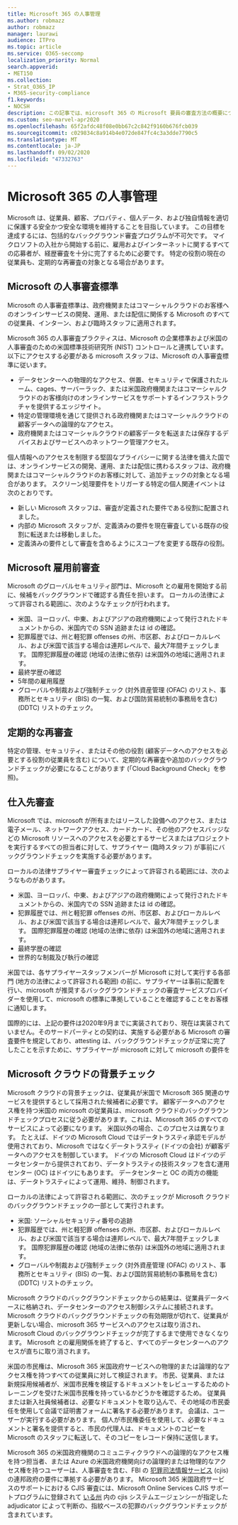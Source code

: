 ```yaml
---
title: Microsoft 365 の人事管理
ms.author: robmazz
author: robmazz
manager: laurawi
audience: ITPro
ms.topic: article
ms.service: O365-seccomp
localization_priority: Normal
search.appverid:
- MET150
ms.collection:
- Strat_O365_IP
- M365-security-compliance
f1.keywords:
- NOCSH
description: この記事では、microsoft 365 の Microsoft 要員の審査方法の概要について説明します。
ms.custom: seo-marvel-apr2020
ms.openlocfilehash: 65f2afdc48f08e0bb67c2c842f9160b676fcb039
ms.sourcegitcommit: c029834c8a914b4e072de847fc4c3a3dde7790c5
ms.translationtype: MT
ms.contentlocale: ja-JP
ms.lasthandoff: 09/02/2020
ms.locfileid: "47332763"
---
```

# <a name="microsoft-365-personnel-controls"></a>Microsoft 365 の人事管理

Microsoft は、従業員、顧客、プロパティ、個人データ、および独自情報を適切に保護する安全かつ安全な環境を維持することを目指しています。 この目標を達成するには、包括的なバックグラウンド審査プログラムが不可欠です。 マイクロソフトの入社から開始する前に、雇用およびインターネットに関するすべての応募者が、経歴審査を十分に完了するために必要です。 特定の役割の現在の従業員も、定期的な再審査の対象となる場合があります。

## <a name="the-microsoft-personnel-screening-standard"></a>Microsoft の人事審査標準

Microsoft の人事審査標準は、政府機関またはコマーシャルクラウドのお客様へのオンラインサービスの開発、運用、または配信に関係する Microsoft のすべての従業員、インターン、および臨時スタッフに適用されます。

Microsoft 365 の人事審査プラクティスは、Microsoft の企業標準および米国の人事審査のための米国標準技術研究所 (NIST) コントロールと連携しています。 以下にアクセスする必要がある microsoft スタッフは、Microsoft の人事審査標準に従います。

- データセンターへの物理的なアクセス、併置、セキュリティで保護されたルーム、cages、サーバーラック、または米国政府機関またはコマーシャルクラウドのお客様向けのオンラインサービスをサポートするインフラストラクチャを提供するエッジサイト。
- 特定の管理環境を通じて提供される政府機関またはコマーシャルクラウドの顧客データへの論理的なアクセス。
- 政府機関またはコマーシャルクラウドの顧客データを転送または保存するデバイスおよびサービスへのネットワーク管理アクセス。

個人情報へのアクセスを制限する堅固なプライバシーに関する法律を備えた国では、オンラインサービスの開発、運用、または配信に携わるスタッフは、政府機関またはコマーシャルクラウドのお客様に対して、追加チェックの対象となる場合があります。 スクリーン処理要件をトリガーする特定の個人関連イベントは次のとおりです。

- 新しい Microsoft スタッフは、審査が定義された要件である役割に配置されました。
- 内部の Microsoft スタッフが、定義済みの要件を現在審査している既存の役割に転送または移動しました。
- 定義済みの要件として審査を含めるようにスコープを変更する既存の役割。

## <a name="microsoft-pre-employment-screening"></a>Microsoft 雇用前審査

Microsoft のグローバルセキュリティ部門は、Microsoft との雇用を開始する前に、候補をバックグラウンドで確認する責任を担います。
ローカルの法律によって許容される範囲に、次のようなチェックが行われます。

- 米国、ヨーロッパ、中東、およびアジアの政府機関によって発行されたドキュメントからの、米国内での SSN 追跡または id の確認。
- 犯罪履歴では、州と軽犯罪 offenses の州、市区郡、およびローカルレベル、および米国で該当する場合は連邦レベルで、最大7年間チェックします。 国際犯罪履歴の確認 (地域の法律に依存) は米国外の地域に適用されます。
- 最終学歴の確認
- 5年間の雇用履歴
- グローバルや制裁および強制チェック (対外資産管理 (OFAC) のリスト、事務所とセキュリティ (BIS) の一覧、および国防貿易統制の事務局を含む) (DDTC) リストのチェック。

## <a name="periodic-re-screening"></a>定期的な再審査

特定の管理、セキュリティ、またはその他の役割 (顧客データへのアクセスを必要とする役割の従業員を含む) について、定期的な再審査や追加のバックグラウンドチェックが必要になることがあります (「Cloud Background Check」を参照)。

## <a name="supplier-screening"></a>仕入先審査

Microsoft では、microsoft が所有またはリースした設備へのアクセス、または電子メール、ネットワークアクセス、カードカード、その他のアクセスバッジなどの Microsoft リソースへのアクセスを必要とするサービスまたはプロジェクトを実行するすべての担当者に対して、サプライヤー (臨時スタッフ) が事前にバックグラウンドチェックを実施する必要があります。

ローカルの法律サプライヤー審査チェックによって許容される範囲には、次のようなものがあります。

- 米国、ヨーロッパ、中東、およびアジアの政府機関によって発行されたドキュメントからの、米国内での SSN 追跡または id の確認。
- 犯罪履歴では、州と軽犯罪 offenses の州、市区郡、およびローカルレベル、および米国で該当する場合は連邦レベルで、最大7年間チェックします。 国際犯罪履歴の確認 (地域の法律に依存) は米国外の地域に適用されます。
- 最終学歴の確認
- 世界的な制裁及び執行の確認

米国では、各サプライヤースタッフメンバーが Microsoft に対して実行する各部門 (地方の法律によって許容される範囲) の前に、サプライヤーは事前に配置を行い、microsoft が推奨するバックグラウンドチェックの審査サービスプロバイダーを使用して、microsoft の標準に準拠していることを確認することをお客様に通知します。 

国際的には、上記の要件は2020年9月までに実装されており、現在は実装されていません。そのサードパーティとの契約は、実施する必要がある Microsoft の審査要件を規定しており、attesting は、バックグラウンドチェックが正常に完了したことを示すために、サプライヤーが microsoft に対して microsoft の要件を

## <a name="microsoft-cloud-background-check"></a>Microsoft クラウドの背景チェック

Microsoft クラウドの背景チェックは、従業員が米国で Microsoft 365 関連のサービスを提供するとして採用された候補者に必要です。 顧客データへのアクセス権を持つ米国の microsoft の従業員は、microsoft クラウドのバックグラウンドチェックプロセスに従う必要があります。これは、Microsoft 365 のすべてのサービスによって必要になります。 米国以外の場合、このプロセスは異なります。 たとえば、ドイツの Microsoft Cloud ではデータトラスティ承認モデルが使用されており、Microsoft ではなくデータトラスティ (ドイツの会社) が顧客データへのアクセスを制御しています。 ドイツの Microsoft Cloud はドイツのデータセンターから提供されており、データトラスティの技術スタッフを含む運用センター (OC) はドイツにもあります。 データセンターと OC の両方の機能は、データトラスティによって運用、維持、制御されます。

ローカルの法律によって許容される範囲に、次のチェックが Microsoft クラウドのバックグラウンドチェックの一部として実行されます。

- 米国: ソーシャルセキュリティ番号の追跡
- 犯罪履歴では、州と軽犯罪 offenses の州、市区郡、およびローカルレベル、および米国で該当する場合は連邦レベルで、最大7年間チェックします。 国際犯罪履歴の確認 (地域の法律に依存) は米国外の地域に適用されます。
- グローバルや制裁および強制チェック (対外資産管理 (OFAC) のリスト、事務所とセキュリティ (BIS) の一覧、および国防貿易統制の事務局を含む) (DDTC) リストのチェック。

Microsoft クラウドのバックグラウンドチェックからの結果は、従業員データベースに格納され、データセンターのアクセス制御システムに接続されます。 Microsoft クラウドのバックグラウンドチェックの有効期限が切れて、従業員が更新しない場合、microsoft 365 サービスへのアクセスは取り消され、Microsoft Cloud のバックグラウンドチェックが完了するまで使用できなくなります。 Microsoft との雇用関係を終了すると、すべてのデータセンターへのアクセスが直ちに取り消されます。

米国の市民権は、Microsoft 365 米国政府サービスへの物理的または論理的なアクセス権を持つすべての従業員に対して検証されます。 市民、従業員、または新規採用候補者が、米国市民権を検証するドキュメントをレビューするためのトレーニングを受けた米国市民権を持っているかどうかを確認するため。 従業員または新入社員候補者は、必要なドキュメントを取り込んで、その地域の市民委任を使用して会議で証明書フォームに署名する必要があります。 会議は、ユーザーが実行する必要があります。 個人が市民権委任を使用して、必要なドキュメントと署名を提供すると、市民の代理人は、ドキュメントのコピーを Microsoft のスタッフに転送して、そのコピーをレコード保持に送信します。

Microsoft 365 の米国政府機関のコミュニティクラウドへの論理的なアクセス権を持つ担当者、または Azure の米国政府機関向けの論理的または物理的なアクセス権を持つユーザーは、人事審査を含む、FBI の [犯罪司法情報サービス](https://www.fbi.gov/services/cjis) (cjis) の連邦政府の要件に準拠する必要があります。 Microsoft 365 米国政府サービスのサポートにおける CJIS 審査には、Microsoft Online Services CJIS サポートプログラムに登録されて [いる州](https://blogs.office.com/2013/10/23/california-and-microsoft-sign-cjis-security-policy-agreement/) 内の cjis システムエージェンシーが指定した adjudicator によって判断の、指紋ベースの犯罪のバックグラウンドチェックが含まれています。
